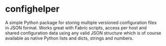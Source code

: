confighelper
============

A simple Python package for storing multiple versioned configuration files in JSON format. Works great with Fabric scripts, access per host and shared configuration data using any valid JSON structure which is of course available as native Python lists and dicts, strings and numbers.
